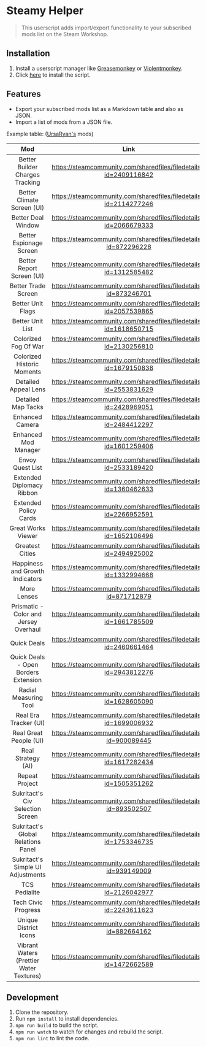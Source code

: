 # Steamy Helper

> This userscript adds import/export functionality to your subscribed mods list
> on the Steam Workshop.

## Installation

1. Install a userscript manager like [Greasemonkey](https://www.greasespot.net/)
   or [Violentmonkey](https://violentmonkey.github.io/).
2. Click
   [here](https://github.com/SavageCore/steamy-helper/raw/main/dist/steamy-helper.user.js)
   to install the script.

## Features

- Export your subscribed mods list as a Markdown table and also as JSON.
- Import a list of mods from a JSON file.

Example table:
([UrsaRyan's](https://www.youtube.com/channel/UCCEBBOJXdQ3lwoCtYkCnIRQ) mods)

|                   Mod                    |                               Link                                |
| :--------------------------------------: | :---------------------------------------------------------------: |
|     Better Builder Charges Tracking      | https://steamcommunity.com/sharedfiles/filedetails/?id=2409116842 |
|        Better Climate Screen (UI)        | https://steamcommunity.com/sharedfiles/filedetails/?id=2114277246 |
|            Better Deal Window            | https://steamcommunity.com/sharedfiles/filedetails/?id=2066679333 |
|         Better Espionage Screen          | https://steamcommunity.com/sharedfiles/filedetails/?id=872296228  |
|        Better Report Screen (UI)         | https://steamcommunity.com/sharedfiles/filedetails/?id=1312585482 |
|           Better Trade Screen            | https://steamcommunity.com/sharedfiles/filedetails/?id=873246701  |
|            Better Unit Flags             | https://steamcommunity.com/sharedfiles/filedetails/?id=2057539865 |
|             Better Unit List             | https://steamcommunity.com/sharedfiles/filedetails/?id=1618650715 |
|           Colorized Fog Of War           | https://steamcommunity.com/sharedfiles/filedetails/?id=2130256810 |
|        Colorized Historic Moments        | https://steamcommunity.com/sharedfiles/filedetails/?id=1679150838 |
|           Detailed Appeal Lens           | https://steamcommunity.com/sharedfiles/filedetails/?id=2553831629 |
|            Detailed Map Tacks            | https://steamcommunity.com/sharedfiles/filedetails/?id=2428969051 |
|             Enhanced Camera              | https://steamcommunity.com/sharedfiles/filedetails/?id=2484412297 |
|           Enhanced Mod Manager           | https://steamcommunity.com/sharedfiles/filedetails/?id=1601259406 |
|             Envoy Quest List             | https://steamcommunity.com/sharedfiles/filedetails/?id=2533189420 |
|        Extended Diplomacy Ribbon         | https://steamcommunity.com/sharedfiles/filedetails/?id=1360462633 |
|          Extended Policy Cards           | https://steamcommunity.com/sharedfiles/filedetails/?id=2266952591 |
|            Great Works Viewer            | https://steamcommunity.com/sharedfiles/filedetails/?id=1652106496 |
|             Greatest Cities              | https://steamcommunity.com/sharedfiles/filedetails/?id=2494925002 |
|     Happiness and Growth Indicators      | https://steamcommunity.com/sharedfiles/filedetails/?id=1332994668 |
|               More Lenses                | https://steamcommunity.com/sharedfiles/filedetails/?id=871712879  |
|  Prismatic - Color and Jersey Overhaul   | https://steamcommunity.com/sharedfiles/filedetails/?id=1661785509 |
|               Quick Deals                | https://steamcommunity.com/sharedfiles/filedetails/?id=2460661464 |
|   Quick Deals - Open Borders Extension   | https://steamcommunity.com/sharedfiles/filedetails/?id=2943812276 |
|          Radial Measuring Tool           | https://steamcommunity.com/sharedfiles/filedetails/?id=1628605090 |
|          Real Era Tracker (UI)           | https://steamcommunity.com/sharedfiles/filedetails/?id=1699006932 |
|          Real Great People (UI)          | https://steamcommunity.com/sharedfiles/filedetails/?id=900089445  |
|            Real Strategy (AI)            | https://steamcommunity.com/sharedfiles/filedetails/?id=1617282434 |
|              Repeat Project              | https://steamcommunity.com/sharedfiles/filedetails/?id=1505351262 |
|     Sukritact's Civ Selection Screen     | https://steamcommunity.com/sharedfiles/filedetails/?id=893502507  |
|    Sukritact's Global Relations Panel    | https://steamcommunity.com/sharedfiles/filedetails/?id=1753346735 |
|    Sukritact's Simple UI Adjustments     | https://steamcommunity.com/sharedfiles/filedetails/?id=939149009  |
|              TCS Pedialite               | https://steamcommunity.com/sharedfiles/filedetails/?id=2126042977 |
|           Tech Civic Progress            | https://steamcommunity.com/sharedfiles/filedetails/?id=2243611623 |
|          Unique District Icons           | https://steamcommunity.com/sharedfiles/filedetails/?id=882664162  |
| Vibrant Waters (Prettier Water Textures) | https://steamcommunity.com/sharedfiles/filedetails/?id=1472662589 |

## Development

1. Clone the repository.
2. Run `npm install` to install dependencies.
3. `npm run build` to build the script.
4. `npm run watch` to watch for changes and rebuild the script.
5. `npm run lint` to lint the code.
